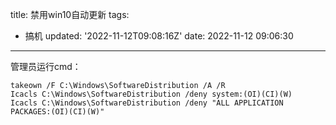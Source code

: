 title: 禁用win10自动更新
tags:
  - 搞机
updated: '2022-11-12T09:08:16Z'
date: 2022-11-12 09:06:30
---

管理员运行cmd：
```
takeown /F C:\Windows\SoftwareDistribution /A /R
Icacls C:\Windows\SoftwareDistribution /deny system:(OI)(CI)(W)
Icacls C:\Windows\SoftwareDistribution /deny "ALL APPLICATION PACKAGES:(OI)(CI)(W)"
```
<!--csdn-article-id:127822653-->
